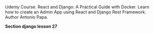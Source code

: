 Udemy Course.
React and Django: A Practical Guide with Docker.
Learn how to create an Admin App using React and Django Rest Framework.
Author Antonio Papa.

<strong>Section django lesson 27</strong>

